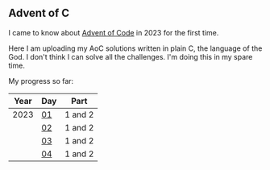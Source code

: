 ## Advent of C

I came to know about [Advent of Code](https://adventofcode.com/) in 2023 for the first time.

Here I am uploading my AoC solutions written in plain C, the language of the God. I don't think I can solve all the challenges. I'm doing this in my spare time.

My progress so far:

| Year | Day               | Part    |
|------|-------------------|---------|
| 2023 | [01](2023/day01)  | 1 and 2 |
|      | [02](2023/day02)  | 1 and 2 |
|      | [03](2023/day03)  | 1 and 2 |
|      | [04](2023/day04)  | 1 and 2 |
